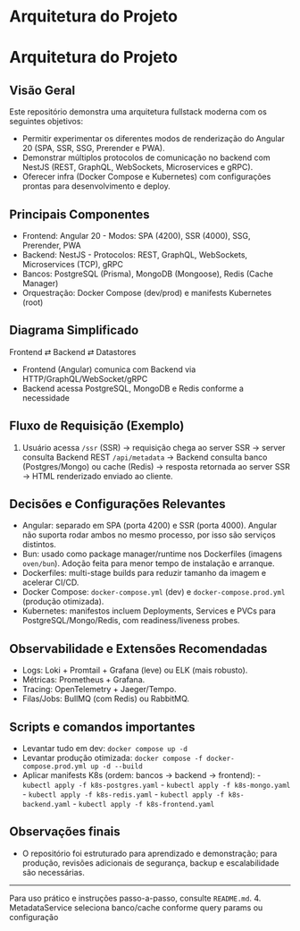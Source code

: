 # Arquitetura do Projeto
# Arquitetura do Projeto

## Visão Geral

Este repositório demonstra uma arquitetura fullstack moderna com os seguintes objetivos:

- Permitir experimentar os diferentes modos de renderização do Angular 20 (SPA, SSR, SSG, Prerender e PWA).
- Demonstrar múltiplos protocolos de comunicação no backend com NestJS (REST, GraphQL, WebSockets, Microservices e gRPC).
- Oferecer infra (Docker Compose e Kubernetes) com configurações prontas para desenvolvimento e deploy.

## Principais Componentes

- Frontend: Angular 20
        - Modos: SPA (4200), SSR (4000), SSG, Prerender, PWA
- Backend: NestJS
        - Protocolos: REST, GraphQL, WebSockets, Microservices (TCP), gRPC
- Bancos: PostgreSQL (Prisma), MongoDB (Mongoose), Redis (Cache Manager)
- Orquestração: Docker Compose (dev/prod) e manifests Kubernetes (root)

## Diagrama Simplificado

Frontend ⇄ Backend ⇄ Datastores

- Frontend (Angular) comunica com Backend via HTTP/GraphQL/WebSocket/gRPC
- Backend acessa PostgreSQL, MongoDB e Redis conforme a necessidade

## Fluxo de Requisição (Exemplo)

1. Usuário acessa `/ssr` (SSR) → requisição chega ao server SSR → server consulta Backend REST `/api/metadata` → Backend consulta banco (Postgres/Mongo) ou cache (Redis) → resposta retornada ao server SSR → HTML renderizado enviado ao cliente.

## Decisões e Configurações Relevantes

- Angular: separado em SPA (porta 4200) e SSR (porta 4000). Angular não suporta rodar ambos no mesmo processo, por isso são serviços distintos.
- Bun: usado como package manager/runtime nos Dockerfiles (imagens `oven/bun`). Adoção feita para menor tempo de instalação e arranque.
- Dockerfiles: multi-stage builds para reduzir tamanho da imagem e acelerar CI/CD.
- Docker Compose: `docker-compose.yml` (dev) e `docker-compose.prod.yml` (produção otimizada).
- Kubernetes: manifestos incluem Deployments, Services e PVCs para PostgreSQL/Mongo/Redis, com readiness/liveness probes.

## Observabilidade e Extensões Recomendadas

- Logs: Loki + Promtail + Grafana (leve) ou ELK (mais robusto).
- Métricas: Prometheus + Grafana.
- Tracing: OpenTelemetry + Jaeger/Tempo.
- Filas/Jobs: BullMQ (com Redis) ou RabbitMQ.

## Scripts e comandos importantes

- Levantar tudo em dev: `docker compose up -d`
- Levantar produção otimizada: `docker compose -f docker-compose.prod.yml up -d --build`
- Aplicar manifests K8s (ordem: bancos → backend → frontend):
        - `kubectl apply -f k8s-postgres.yaml`
        - `kubectl apply -f k8s-mongo.yaml`
        - `kubectl apply -f k8s-redis.yaml`
        - `kubectl apply -f k8s-backend.yaml`
        - `kubectl apply -f k8s-frontend.yaml`

## Observações finais

- O repositório foi estruturado para aprendizado e demonstração; para produção, revisões adicionais de segurança, backup e escalabilidade são necessárias.

---

Para uso prático e instruções passo-a-passo, consulte `README.md`.
4. MetadataService seleciona banco/cache conforme query params ou configuração
